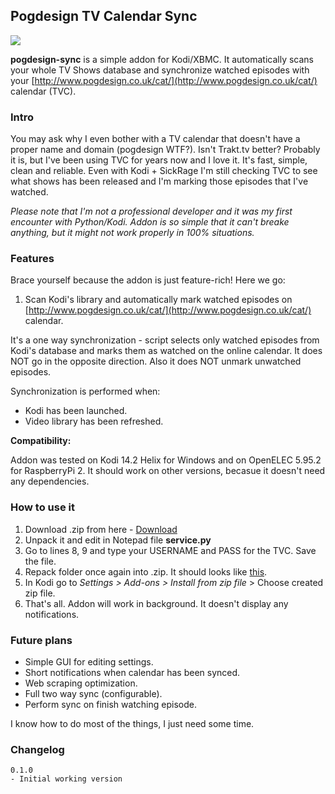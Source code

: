 ## Pogdesign TV Calendar Sync ##
![](http://i.imgur.com/kdSx2ry.png)

**pogdesign-sync** is a simple addon for Kodi/XBMC. It automatically scans your whole TV Shows database and synchronize watched episodes with your [http://www.pogdesign.co.uk/cat/](http://www.pogdesign.co.uk/cat/) calendar (TVC).

### Intro ###
You may ask why I even bother with a TV calendar that doesn't have a proper name and domain (pogdesign WTF?). Isn't Trakt.tv better? Probably it is, but I've been using TVC for years now and I love it. It's fast, simple, clean and reliable. Even with Kodi + SickRage I'm still checking TVC to see what shows has been released and I'm marking those episodes that I've watched.

*Please note that I'm not a professional developer and it was my first encounter with Python/Kodi. Addon is so simple that it can't breake anything, but it might not work properly in 100% situations.*

### Features ###
Brace yourself because the addon is just feature-rich! Here we go:

1. Scan Kodi's library and automatically mark watched episodes on [http://www.pogdesign.co.uk/cat/](http://www.pogdesign.co.uk/cat/) calendar.

It's a one way synchronization - script selects only watched episodes from Kodi's database and marks them as watched on the online calendar. It does NOT go in the opposite direction. Also it does NOT unmark unwatched episodes.

Synchronization is performed when:

- Kodi has been launched.
- Video library has been refreshed.

**Compatibility:**

Addon was tested on Kodi 14.2 Helix for Windows and on OpenELEC 5.95.2 for RaspberryPi 2. It should work on other versions, becasue it doesn't need any dependencies.


### How to use it ###
1. Download .zip from here - [Download](https://github.com/rafakob/service.pogdesign.sync/archive/master.zip)
2. Unpack it and edit in Notepad file **service.py**
3. Go to lines 8, 9 and type your USERNAME and PASS for the TVC. Save the file.
4. Repack folder once again into .zip. It should looks like [this](http://i.imgur.com/fOmhjJj.png).
5. In Kodi go to *Settings > Add-ons > Install from zip file* > Choose created zip file.
6. That's all. Addon will work in background. It doesn't display any notifications.


### Future plans ###
- Simple GUI for editing settings.
- Short notifications when calendar has been synced.
- Web scraping optimization.
- Full two way sync (configurable).
- Perform sync on finish watching episode.

I know how to do most of the things, I just need some time.

### Changelog ###
    0.1.0
	- Initial working version
